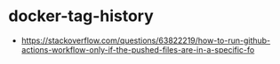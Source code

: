 # docker-tag-history

- https://stackoverflow.com/questions/63822219/how-to-run-github-actions-workflow-only-if-the-pushed-files-are-in-a-specific-fo
